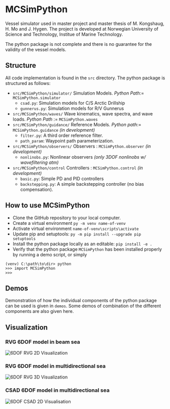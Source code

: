 # MCSimPython

Vessel simulator used in master project and master thesis of M. Kongshaug, H. Mo and J. Hygen. The project is developed at Norwegian University of Science and Technology, Institue of Marine Technology. 

The python package is not complete and there is no guarantee for the validity of the vessel models.

## Structure
All code implementation is found in the `src` directory. The python package is structured as follows:

- `src/MCSimPython/simulator/` Simulation Models. *Python Path*:= `MCSimPython.simulator`
    - `csad.py`: Simulation models for C/S Arctic Drillship
    - `gunnerus.py`: Simulation models for R/V Gunnerus
- `src/MCSimPython/waves/` Wave kinematics, wave spectra, and wave loads. *Python Path* := `MCSimPython.waves`
- `src/MCSimPython/guidance/` Reference Models. *Python path*:= `MCSimPython.guidance` *(in development)*
    - `filter.py`: A third order reference filter.
    - `path_param`: Waypoint path parameterization.
- `src/MCSimPython/observers/` Observers : `MCSimPython.observer` *(in development)*
    - `nonlinobs.py`: Nonlinear observers *(only 3DOF nonlinobs w/ wavefiltering atm)*
- `src/MCSimPython/control` Controllers : `MCSimPython.control` *(in development)*
    - `basic.py`: Simple PD and PID controllers
    - `backstepping.py`: A simple backstepping controller (no bias compensation).

## How to use MCSimPython

- Clone the GitHub repository to your local computer.
- Create a virtual environment `py -m venv name-of-venv`
- Activate virtual environment `name-of-venv\scripts\activate`
- Update pip and setuptools: `py -m pip install --upgrade pip setuptools`
- Install the python package locally as an editable: `pip install -e .`
- Verify that the python package `MCSimPython` has been installed properly by running a demo script, or simply
```
(venv) C:\path\to\dir> python
>>> import MCSimPython
>>>
```


## Demos

Demonstration of how the individual components of the python package can be used is given in `demos`. Some demos of combination of the different components are also given here. 

## Visualization

### RVG 6DOF model in beam sea
![6DOF RVG 2D Visualization](https://github.com/janerikhy/Wave-Model/blob/main/demos/animations/wave_motion1d.gif)

### RVG 6DOF model in multidirectional sea
![6DOF RVG 3D Visualization](https://github.com/janerikhy/Wave-Model/blob/main/demos/animations/vessel_motion3d__rvg2.gif)


### CSAD 6DOF model in multidirectional sea
![6DOF CSAD 2D Visualisation](https://github.com/janerikhy/Wave-Model/blob/main/demos/animations/vessel_motion3d_22.gif)


